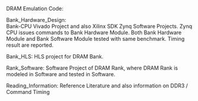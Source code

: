 DRAM Emulation Code: 

Bank_Hardware_Design:                               
Bank-CPU Vivado Project and also Xilinx SDK Zynq Software Projects. 
Zynq CPU issues commands to Bank Hardware Module. 
Both Bank Hardware Module and Bank Software Module tested with same benchmark.
Timing result are reported. 

Bank_HLS: 
HLS project for DRAM Bank. 

Rank_Software: 
Software Project of DRAM Rank, where DRAM Rank is modeled in Software and 
tested in Software. 

Reading_Information:
Reference Literature and also information on DDR3 / Command Timing
